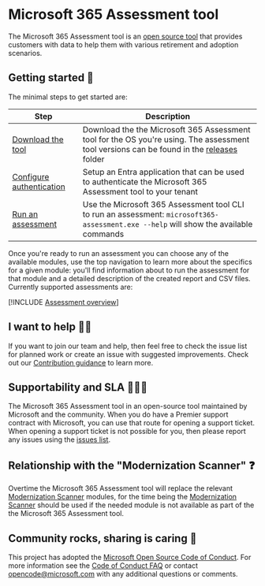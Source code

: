 # Microsoft 365 Assessment tool

The Microsoft 365 Assessment tool is an [open source tool](https://github.com/pnp/pnpassessment) that provides customers with data to help them with various retirement and adoption scenarios.

## Getting started 🚀

The minimal steps to get started are:

Step | Description
-----|------------
[Download the tool](using-the-assessment-tool/download.md) | Download the the Microsoft 365 Assessment tool for the OS you're using. The assessment tool versions can be found in the [releases](https://github.com/pnp/pnpassessment/releases) folder
[Configure authentication](using-the-assessment-tool/setupauth.md) | Setup an Entra application that can be used to authenticate the Microsoft 365 Assessment tool to your tenant
[Run an assessment](using-the-assessment-tool/assess.md) | Use the Microsoft 365 Assessment tool CLI to run an assessment: `microsoft365-assessment.exe --help` will show the available commands

Once you're ready to run an assessment you can choose any of the available modules, use the top navigation to learn more about the specifics for a given module: you'll find information about to run the assessment for that module and a detailed description of the created report and CSV files. Currently supported assessments are:

[!INCLUDE [Assessment overview](fragments/supportedassessments.md)]

## I want to help 🙋‍♂️

If you want to join our team and help, then feel free to check the issue list for planned work or create an issue with suggested improvements. Check out our [Contribution guidance](contributing/readme.md) to learn more.

## Supportability and SLA 💁🏾‍♀️

The Microsoft 365 Assessment tool in an open-source tool maintained by Microsoft and the community. When you do have a Premier support contract with Microsoft, you can use that route for opening a support ticket. When opening a support ticket is not possible for you, then please report any issues using the [issues list](https://github.com/pnp/pnpassessment/issues).

## Relationship with the "Modernization Scanner" ❓

Overtime the Microsoft 365 Assessment tool will replace the relevant [Modernization Scanner](https://aka.ms/sharepoint/modernization/scanner) modules, for the time being the [Modernization Scanner](https://aka.ms/sharepoint/modernization/scanner) should be used if the needed module is not available as part of the the Microsoft 365 Assessment tool.

## Community rocks, sharing is caring 💖

This project has adopted the [Microsoft Open Source Code of Conduct](https://opensource.microsoft.com/codeofconduct/). For more information see the [Code of Conduct FAQ](https://opensource.microsoft.com/codeofconduct/faq/) or contact [opencode@microsoft.com](mailto:opencode@microsoft.com) with any additional questions or comments.
